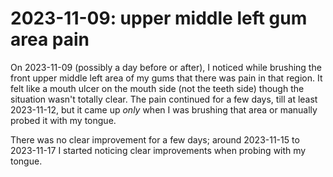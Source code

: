 # 2023-11-09: upper middle left gum area pain

On 2023-11-09 (possibly a day before or after), I noticed while
brushing the front upper middle left area of my gums that there was
pain in that region. It felt like a mouth ulcer on the mouth side (not
the teeth side) though the situation wasn't totally clear. The pain
continued for a few days, till at least 2023-11-12, but it came up
*only* when I was brushing that area or manually probed it with my
tongue.

There was no clear improvement for a few days; around 2023-11-15 to
2023-11-17 I started noticing clear improvements when probing with my
tongue.
